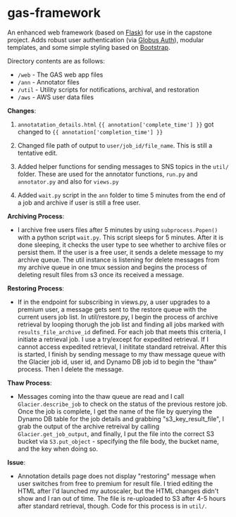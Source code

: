 # gas-framework
An enhanced web framework (based on [Flask](http://flask.pocoo.org/)) for use in the capstone project. Adds robust user authentication (via [Globus Auth](https://docs.globus.org/api/auth)), modular templates, and some simple styling based on [Bootstrap](http://getbootstrap.com/).

Directory contents are as follows:
* `/web` - The GAS web app files
* `/ann` - Annotator files
* `/util` - Utility scripts for notifications, archival, and restoration
* `/aws` - AWS user data files


__Changes__:
1. `annotatation_details.html` `{{ annotation['complete_time'] }}` got changed to `{{ annotation['completion_time'] }}`

2. Changed file path of output to `user/job_id/file_name`. This is still a tentative edit. 

3. Added helper functions for sending messages to SNS topics in the `util/` folder. These are used for the annotator functions, `run.py` and `annotator.py` and also for `views.py`

4. Added `wait.py` script in the `ann` folder  to time 5 minutes from the end of a job and archive if user is still a free user. 

__Archiving Process__:

* I archive free users files after 5 minutes by using `subprocess.Popen()` with a python script `wait.py`. This script sleeps for 5 minutes. After it is done sleeping, it checks the user type to see whether to archive files or persist them. If the user is a free user, it sends a delete message to my archive queue. The util instance is listening for delete messages from my archive queue in one tmux session and begins the process of deleting result files from s3 once its received a message. 

__Restoring Process__:

* If in the endpoint for subscribing in views.py, a user upgrades to a premium user, a message gets sent to the restore queue with the current users job list. In util/restore.py, I begin the process of archive retrieval by looping thorugh the job list and finding all jobs marked with `results_file_archive_id` defined. For each job that meets this criteria, I initiate a retrieval job. I use a try/except for expedited retrieval. If I cannot access expedited retrieval, I inititate standard retreival. After this is started, I finish by sending message to my thaw message queue with the Glacier job id, user id, and Dynamo DB job id to begin the "thaw" process. Then I delete the message. 

__Thaw Process__:

* Messages coming into the thaw queue are read and I call `Glacier.describe_job` to check on the status of the previous restore job. Once the job is complete, I get the name of the file by querying the Dynamo DB table for the job details and grabbing "s3_key_result_file", I grab the output of the archive retreival by calling `Glacier.get_job_output`, and finally, I put the file into the correct S3 bucket via `S3.put_object` - specifying the file body, the bucket name, and the key when doing so.


__Issue__:

* Annotation details page does not display "restoring" message when user switches from free to premium for result file. I tried editing the HTML after I'd launched my autoscaler, but the HTML changes didn't show and I ran out of time. The file is re-uploaded to S3 after 4-5 hours after standard retrieval, though. Code for this process is in `util/`.

